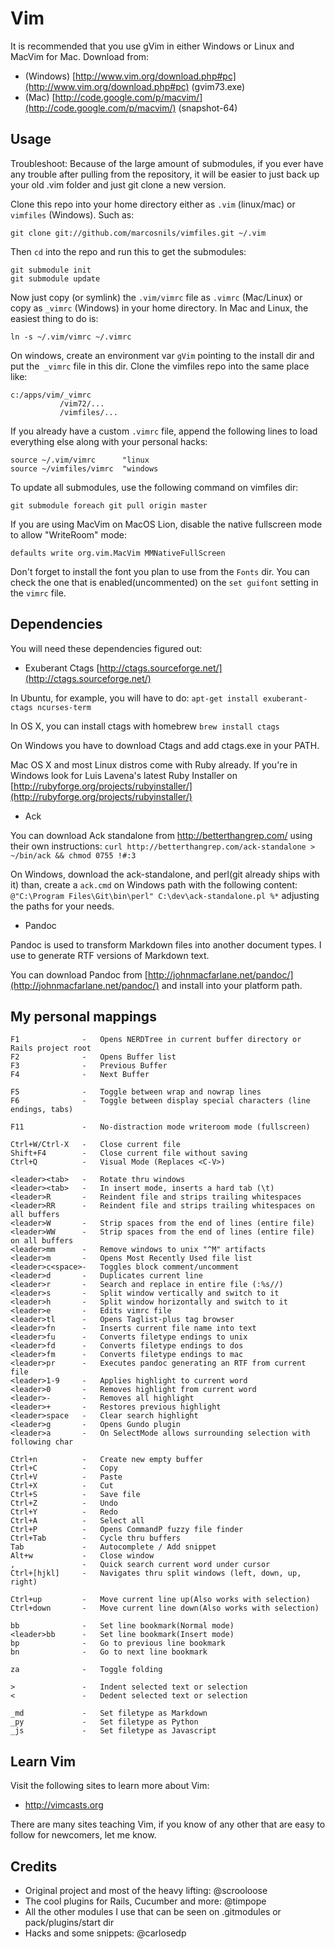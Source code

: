 Vim
===


It is recommended that you use gVim in either Windows or Linux and MacVim for
Mac. Download from:

* (Windows) [http://www.vim.org/download.php#pc](http://www.vim.org/download.php#pc) (gvim73.exe)
* (Mac) [http://code.google.com/p/macvim/](http://code.google.com/p/macvim/) (snapshot-64)

Usage
-----

Troubleshoot: Because of the large amount of submodules, if you ever have any
trouble after pulling from the repository, it will be easier to just back up 
your old .vim folder and just git clone a new version.

Clone this repo into your home directory either as `.vim` (linux/mac) or 
`vimfiles` (Windows). Such as:

    git clone git://github.com/marcosnils/vimfiles.git ~/.vim

Then `cd` into the repo and run this to get the submodules:

    git submodule init
    git submodule update

Now just copy (or symlink) the `.vim/vimrc` file as `.vimrc` (Mac/Linux)
or copy as `_vimrc` (Windows) in your home directory. In Mac and Linux, the 
easiest thing to do is:

    ln -s ~/.vim/vimrc ~/.vimrc

On windows, create an environment var `gVim` pointing to the install dir and put
the` _vimrc` file in this dir. Clone the vimfiles repo into the same place like:

    c:/apps/vim/_vimrc
               /vim72/...
               /vimfiles/...

If you already have a custom `.vimrc` file, append the following lines to
load everything else along with your personal hacks:

    source ~/.vim/vimrc      "linux
    source ~/vimfiles/vimrc  "windows

To update all submodules, use the following command on vimfiles dir:

    git submodule foreach git pull origin master


If you are using MacVim on MacOS Lion, disable the native fullscreen mode to allow "WriteRoom" mode:

    defaults write org.vim.MacVim MMNativeFullScreen

Don't forget to install the font you plan to use from the `Fonts` dir. You can check the one that is enabled(uncommented) on the `set guifont` setting in the `vimrc` file.

Dependencies
------------

You will need these dependencies figured out:

* Exuberant Ctags [http://ctags.sourceforge.net/](http://ctags.sourceforge.net/)

In Ubuntu, for example, you will have to do:
    `apt-get install exuberant-ctags ncurses-term`

In OS X, you can install ctags with homebrew
    `brew install ctags`

On Windows you have to download Ctags and add ctags.exe in your PATH.

Mac OS X and most Linux distros come with Ruby already. If you're in Windows
look for Luis Lavena's latest Ruby Installer on [http://rubyforge.org/projects/rubyinstaller/](http://rubyforge.org/projects/rubyinstaller/)

* Ack

You can download Ack standalone from http://betterthangrep.com/ using their own instructions:
    `curl http://betterthangrep.com/ack-standalone > ~/bin/ack && chmod 0755 !#:3`

On Windows, download the ack-standalone, and perl(git already ships with it) than, create a `ack.cmd` on Windows path with the following content: `@"C:\Program Files\Git\bin\perl" C:\dev\ack-standalone.pl %*` adjusting the paths for your needs.

* Pandoc

Pandoc is used to transform Markdown files into another document types. I use to generate RTF versions of Markdown text.

You can download Pandoc from [http://johnmacfarlane.net/pandoc/](http://johnmacfarlane.net/pandoc/) and install into your platform path.

My personal mappings
--------------------

    F1              -   Opens NERDTree in current buffer directory or Rails project root
    F2              -   Opens Buffer list
    F3              -   Previous Buffer
    F4              -   Next Buffer

    F5              -   Toggle between wrap and nowrap lines
    F6              -   Toggle between display special characters (line endings, tabs)

    F11             -   No-distraction mode writeroom mode (fullscreen)

    Ctrl+W/Ctrl-X   -   Close current file
    Shift+F4        -   Close current file without saving
    Ctrl+Q          -   Visual Mode (Replaces <C-V>)

    <leader><tab>   -   Rotate thru windows
    <leader><tab>   -   In insert mode, inserts a hard tab (\t)
    <leader>R       -   Reindent file and strips trailing whitespaces
    <leader>RR      -   Reindent file and strips trailing whitespaces on all buffers
    <leader>W       -   Strip spaces from the end of lines (entire file)
    <leader>WW      -   Strip spaces from the end of lines (entire file) on all buffers
    <leader>mm      -   Remove windows to unix "^M" artifacts
    <leader>m       -   Opens Most Recently Used file list
    <leader>c<space>-   Toggles block comment/uncomment
    <leader>d       -   Duplicates current line
    <leader>r       -   Search and replace in entire file (:%s//)
    <leader>s       -   Split window vertically and switch to it
    <leader>h       -   Split window horizontally and switch to it
    <leader>e       -   Edits vimrc file
    <leader>tl      -   Opens Taglist-plus tag browser
    <leader>fn      -   Inserts current file name into text
    <leader>fu      -   Converts filetype endings to unix
    <leader>fd      -   Converts filetype endings to dos
    <leader>fm      -   Converts filetype endings to mac
    <leader>pr      -   Executes pandoc generating an RTF from current file
    <leader>1-9     -   Applies highlight to current word
    <leader>0       -   Removes highlight from current word
    <leader>-       -   Removes all highlight
    <leader>+       -   Restores previous highlight
    <leader>space   -   Clear search highlight
    <leader>g       -   Opens Gundo plugin
    <leader>a       -   On SelectMode allows surrounding selection with following char

    Ctrl+n          -   Create new empty buffer
    Ctrl+C          -   Copy
    Ctrl+V          -   Paste
    Ctrl+X          -   Cut
    Ctrl+S          -   Save file
    Ctrl+Z          -   Undo
    Ctrl+Y          -   Redo
    Ctrl+A          -   Select all
    Ctrl+P          -   Opens CommandP fuzzy file finder
    Ctrl+Tab        -   Cycle thru buffers
    Tab             -   Autocomplete / Add snippet
    Alt+w           -   Close window
    ,               -   Quick search current word under cursor
    Ctrl+[hjkl]     -   Navigates thru split windows (left, down, up, right)

    Ctrl+up         -   Move current line up(Also works with selection)
    Ctrl+down       -   Move current line down(Also works with selection)

    bb              -   Set line bookmark(Normal mode)
    <leader>bb      -   Set line bookmark(Insert mode)
    bp              -   Go to previous line bookmark
    bn              -   Go to next line bookmark

    za              -   Toggle folding

    >               -   Indent selected text or selection
    <               -   Dedent selected text or selection

    _md             -   Set filetype as Markdown
    _py             -   Set filetype as Python
    _js             -   Set filetype as Javascript

Learn Vim
---------

Visit the following sites to learn more about Vim:

* http://vimcasts.org

There are many sites teaching Vim, if you know of any other that are easy
to follow for newcomers, let me know.

Credits
-------

* Original project and most of the heavy lifting: @scrooloose
* The cool plugins for Rails, Cucumber and more: @timpope
* All the other modules I use that can be seen on .gitmodules or pack/plugins/start dir
* Hacks and some snippets: @carlosedp
